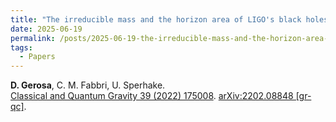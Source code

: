 ```yaml
---
title: "The irreducible mass and the horizon area of LIGO's black holes"
date: 2025-06-19
permalink: /posts/2025-06-19-the-irreducible-mass-and-the-horizon-area-of-ligos-black-holes
tags:
  - Papers
---
```






**D. Gerosa**, C. M. Fabbri, U. Sperhake.\
[Classical and Quantum Gravity 39 (2022) 175008](https://iopscience.iop.org/article/10.1088/1361-6382/ac8332). [arXiv:2202.08848 [gr-qc]](https://arxiv.org/abs/2202.08848).